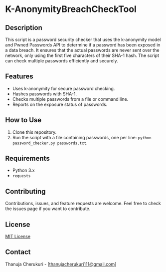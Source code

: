 # K-AnonymityBreachCheckTool

## Description
This script is a password security checker that uses the k-anonymity model and Pwned Passwords API to determine if a password has been exposed in a data breach. It ensures that the actual passwords are never sent over the network, only using the first five characters of their SHA-1 hash. The script can check multiple passwords efficiently and securely.

## Features
- Uses k-anonymity for secure password checking.
- Hashes passwords with SHA-1.
- Checks multiple passwords from a file or command line.
- Reports on the exposure status of passwords.

## How to Use
1. Clone this repository.
2. Run the script with a file containing passwords, one per line: `python password_checker.py passwords.txt`.

## Requirements
- Python 3.x
- `requests`

## Contributing
Contributions, issues, and feature requests are welcome. Feel free to check the issues page if you want to contribute.

## License
[MIT License](LICENSE)

## Contact
Thanuja Cherukuri - [thanujacherukuri111@gmail.com]
